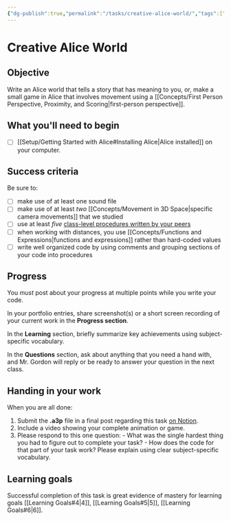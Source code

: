 ```yaml
---
{"dg-publish":true,"permalink":"/tasks/creative-alice-world/","tags":["A1.1","A1.2","A1.3","C1.1","C1.2","C1.3","C1.4","C1.5","C2.3","C2.4","C2.5","C2.7","C3.1","C3.2","C3.3","C3.4"],"dgHomeLink":true,"dgShowToc":true}
---
```


# Creative Alice World

## Objective
Write an Alice world that tells a story that has meaning to you, or, make a small game in Alice that involves movement using a [[Concepts/First Person Perspective, Proximity, and Scoring\|first-person perspective]].

## What you'll need to begin
- [ ] [[Setup/Getting Started with Alice#Installing Alice\|Alice installed]] on your computer.

## Success criteria

Be sure to:

- [ ] make use of at least one sound file
- [ ] make use of at least *two* [[Concepts/Movement in 3D Space\|specific camera movements]] that we studied
- [ ] use at least *five* [class-level procedures written by your peers](https://docs.google.com/document/d/1JM61FLf4z4QyV-vSMU70yps59xhMvciPA8UysN_kFyE/edit)
- [ ] when working with distances, you use [[Concepts/Functions and Expressions\|functions and expressions]] rather than hard-coded values
- [ ] write well organized code by using comments and grouping sections of your code into procedures

## Progress

You *must* post about your progress at multiple points while you write your code.

In your portfolio entries, share screenshot(s) or a short screen recording of your current work in the **Progress section**.

In the **Learning** section, briefly summarize key achievements using subject-specific vocabulary.

In the **Questions** section, ask about anything that you need a hand with, and Mr. Gordon will reply or be ready to answer your question in the next class.

## Handing in your work

When you are all done:

1. Submit the **.a3p** file in a final post regarding this task [on Notion](https://notion.so).
2. Include a video showing your complete animation or game.
3. Please respond to this one question:
	   - What was the single hardest thing you had to figure out to complete your task?
	   - How does the code for that part of your task work? Please explain using clear subject-specific vocabulary.

## Learning goals
Successful completion of this task is great evidence of mastery for learning goals [[Learning Goals#4\|4]], [[Learning Goals#5\|5]], [[Learning Goals#6\|6]].